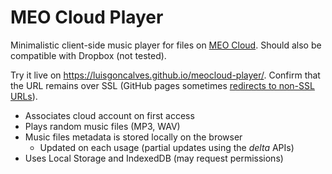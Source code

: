 # MEO Cloud Player

Minimalistic client-side music player for files on [MEO Cloud](https://meocloud.pt/). Should also be compatible with Dropbox (not tested).

Try it live on https://luisgoncalves.github.io/meocloud-player/. Confirm that the URL remains over SSL (GitHub pages sometimes [redirects to non-SSL URLs](https://github.com/isaacs/github/issues/289)).

- Associates cloud account on first access 
- Plays random music files (MP3, WAV)
- Music files metadata is stored locally on the browser
	- Updated on each usage (partial updates using the *delta* APIs)
- Uses Local Storage and IndexedDB (may request permissions)
